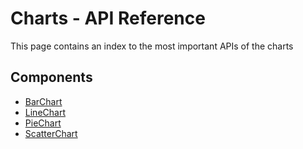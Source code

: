# Charts - API Reference

<p class="description">This page contains an index to the most important APIs of the charts</p>

## Components

- [BarChart](/api/data-grid/bar-chart-props/)
- [LineChart](/api/data-grid/line-chart-props/)
- [PieChart](/api/data-grid/pie-chart-props/)
- [ScatterChart](/api/data-grid/scatter-chart-props/)
